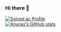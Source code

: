 ### Hi there 👋

[![Solved.ac Profile](http://mazassumnida.wtf/api/v2/generate_badge?boj=rl00822)](https://solved.ac/rl00822/)  
[![Anurag's GitHub stats](https://github-readme-stats.vercel.app/api?username=LeeKiJong)](https://github.com/LeeKiJong/github-readme-stats)


<!--
**LeeKiJong/LeeKiJong** is a ✨ _special_ ✨ repository because its `README.md` (this file) appears on your GitHub profile.

Here are some ideas to get you started:

- 🔭 I’m currently working on ...
- 🌱 I’m currently learning ...
- 👯 I’m looking to collaborate on ...
- 🤔 I’m looking for help with ...
- 💬 Ask me about ...
- 📫 How to reach me: ...
- 😄 Pronouns: ...
- ⚡ Fun fact: ...
-->
